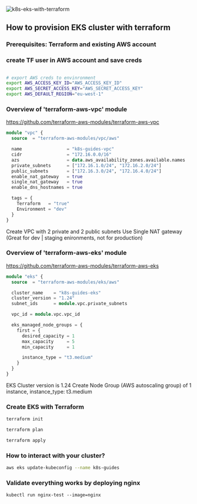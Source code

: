 ![k8s-eks-with-terraform](images/k8s-eks-with-terraform.png)

## How to provision EKS cluster with terraform


### Prerequisites: Terraform and existing AWS account


### create TF user in AWS account and save creds

```bash

# export AWS creds to envinronment
export AWS_ACCESS_KEY_ID="AWS_ACCESS_KEY_ID"
export AWS_SECRET_ACCESS_KEY="AWS_SECRET_ACCESS_KEY"
export AWS_DEFAULT_REGION="eu-west-1"
```

### Overview of 'terraform-aws-vpc' module

https://github.com/terraform-aws-modules/terraform-aws-vpc


```terraform
module "vpc" {
  source  = "terraform-aws-modules/vpc/aws"

  name                 = "k8s-guides-vpc"
  cidr                 = "172.16.0.0/16"
  azs                  = data.aws_availability_zones.available.names
  private_subnets      = ["172.16.1.0/24", "172.16.2.0/24"]
  public_subnets       = ["172.16.3.0/24", "172.16.4.0/24"]
  enable_nat_gateway   = true
  single_nat_gateway   = true
  enable_dns_hostnames = true

  tags = {
    Terraform   = "true"
    Environment = "dev"
  }
}
```

Create VPC with 2 private and 2 public subnets
Use Single NAT gateway (Great for dev | staging enironments, not for production)


### Overview of 'terraform-aws-eks' module

https://github.com/terraform-aws-modules/terraform-aws-eks


```terraform
module "eks" {
  source  = "terraform-aws-modules/eks/aws"

  cluster_name    = "k8s-guides-eks"
  cluster_version = "1.24"
  subnet_ids      = module.vpc.private_subnets

  vpc_id = module.vpc.vpc_id

  eks_managed_node_groups = {
    first = {
      desired_capacity = 1
      max_capacity     = 5
      min_capacity     = 1

      instance_type = "t3.medium"
    }
  }
}
```

EKS Cluster version is 1.24
Create Node Group (AWS autoscaling group) of 1 instance, instance_type: t3.medium

### Create EKS with Terraform

```bash
terraform init

terraform plan

terraform apply
```

### How to interact with your cluster?

```bash
aws eks update-kubeconfig --name k8s-guides
```

### Validate everything works by deploying nginx

```
kubectl run nginx-test --image=nginx 
```